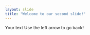 ```yaml
---
layout: slide 
title: "Welcome to our second slide!" 
---
```

Your text 
Use the left arrow to go back! 
